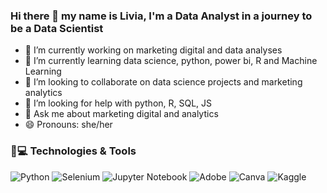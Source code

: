 ### Hi there 👋 my name is Livia, I'm a Data Analyst in a journey to be a Data Scientist

- 🔭 I’m currently working on marketing digital and data analyses 
- 🌱 I’m currently learning data science, python, power bi, R and Machine Learning
- 👯 I’m looking to collaborate on data science projects and marketing analytics
- 🤔 I’m looking for help with python, R, SQL, JS
- 💬 Ask me about marketing digital and analytics 
- 😄 Pronouns: she/her

<p>

### 🚀💻 Technologies & Tools

![Python](https://img.shields.io/badge/python-3670A0?style=for-the-badge&logo=python&logoColor=ffdd54)
![Selenium](https://img.shields.io/badge/-selenium-%43B02A?style=for-the-badge&logo=selenium&logoColor=white)
![Jupyter Notebook](https://img.shields.io/badge/jupyter-%23FA0F00.svg?style=for-the-badge&logo=jupyter&logoColor=white)
![Adobe](https://img.shields.io/badge/adobe-%23FF0000.svg?style=for-the-badge&logo=adobe&logoColor=white)
![Canva](https://img.shields.io/badge/Canva-%2300C4CC.svg?style=for-the-badge&logo=Canva&logoColor=white)
![Kaggle](https://img.shields.io/badge/Kaggle-035a7d?style=for-the-badge&logo=kaggle&logoColor=white)

  
